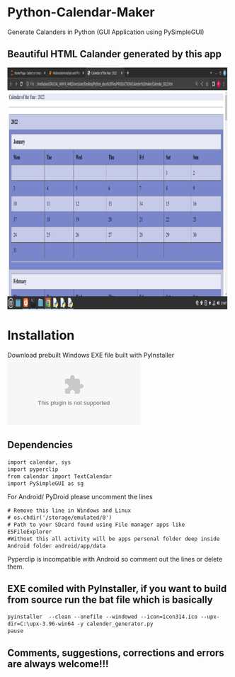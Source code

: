 # Python-Calendar-Maker
Generate Calanders in Python (GUI Application using PySimpleGUI)
## Beautiful HTML Calander generated by this app
![Calander](https://github.com/kephalian/Python-Calendar-Maker/blob/main/Screenshot%20from%202022-08-31%2021-47-00.png)
# Installation
Download prebuilt Windows EXE file built with PyInstaller ![Here](https://github.com/kephalian/Python-Calendar-Maker/blob/main/calender_generator.exe)
## Dependencies
```
import calendar, sys
import pyperclip
from calendar import TextCalendar
import PySimpleGUI as sg
```

For Android/ PyDroid please uncomment the lines 
```
# Remove this line in Windows and Linux 
# os.chdir('/storage/emulated/0')
# Path to your SDcard found using File manager apps like ESFileExplorer
#Without this all activity will be apps personal folder deep inside Android folder android/app/data
```
Pyperclip is incompatible with Android so comment out the lines or delete them.

## EXE comiled with PyInstaller, if you want to build from source run the bat file which is basically
```
pyinstaller  --clean --onefile --windowed --icon=icon314.ico --upx-dir=C:\upx-3.96-win64 -y calender_generator.py
pause
```

## Comments, suggestions, corrections and errors are always welcome!!!
